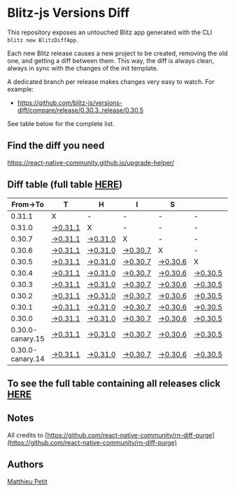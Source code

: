 # Blitz-js Versions Diff

This repository exposes an untouched Blitz app generated with the CLI 
`blitz new BlitzDiffApp`.

Each new Blitz release causes a new project to be created, removing the old one, and getting a diff between them. This way, the diff is always clean, always in sync with the changes of the init template.

A dedicated branch per release makes changes very easy
to watch. For example:

* https://github.com/blitz-js/versions-diff/compare/release/0.30.3..release/0.30.5

See table below for the complete list.

## Find the diff you need
https://react-native-community.github.io/upgrade-helper/

## Diff table (full table [HERE](https://react-native-community.github.io/versions-diff-purge/))

| From->To         | T                                                                                                      | H                                                                                                      | I                                                                                                      | S                                                                                                      |                                                                                                        | I                                                                                                      | S                                                                                                      |                                                                                                        | C                                                                                                      | O                                                                                                      | O                                                                                                                          | L   |
| ---------------- | ------------------------------------------------------------------------------------------------------ | ------------------------------------------------------------------------------------------------------ | ------------------------------------------------------------------------------------------------------ | ------------------------------------------------------------------------------------------------------ | ------------------------------------------------------------------------------------------------------ | ------------------------------------------------------------------------------------------------------ | ------------------------------------------------------------------------------------------------------ | ------------------------------------------------------------------------------------------------------ | ------------------------------------------------------------------------------------------------------ | ------------------------------------------------------------------------------------------------------ | -------------------------------------------------------------------------------------------------------------------------- | --- |
| 0.31.1           | X                                                                                                      | -                                                                                                      | -                                                                                                      | -                                                                                                      | -                                                                                                      | -                                                                                                      | -                                                                                                      | -                                                                                                      | -                                                                                                      | -                                                                                                      | -                                                                                                                          | -   |
| 0.31.0           | [->0.31.1](https://github.com/blitz-js/versions-diff/compare/release/0.31.0..release/0.31.1)           | X                                                                                                      | -                                                                                                      | -                                                                                                      | -                                                                                                      | -                                                                                                      | -                                                                                                      | -                                                                                                      | -                                                                                                      | -                                                                                                      | -                                                                                                                          | -   |
| 0.30.7           | [->0.31.1](https://github.com/blitz-js/versions-diff/compare/release/0.30.7..release/0.31.1)           | [->0.31.0](https://github.com/blitz-js/versions-diff/compare/release/0.30.7..release/0.31.0)           | X                                                                                                      | -                                                                                                      | -                                                                                                      | -                                                                                                      | -                                                                                                      | -                                                                                                      | -                                                                                                      | -                                                                                                      | -                                                                                                                          | -   |
| 0.30.6           | [->0.31.1](https://github.com/blitz-js/versions-diff/compare/release/0.30.6..release/0.31.1)           | [->0.31.0](https://github.com/blitz-js/versions-diff/compare/release/0.30.6..release/0.31.0)           | [->0.30.7](https://github.com/blitz-js/versions-diff/compare/release/0.30.6..release/0.30.7)           | X                                                                                                      | -                                                                                                      | -                                                                                                      | -                                                                                                      | -                                                                                                      | -                                                                                                      | -                                                                                                      | -                                                                                                                          | -   |
| 0.30.5           | [->0.31.1](https://github.com/blitz-js/versions-diff/compare/release/0.30.5..release/0.31.1)           | [->0.31.0](https://github.com/blitz-js/versions-diff/compare/release/0.30.5..release/0.31.0)           | [->0.30.7](https://github.com/blitz-js/versions-diff/compare/release/0.30.5..release/0.30.7)           | [->0.30.6](https://github.com/blitz-js/versions-diff/compare/release/0.30.5..release/0.30.6)           | X                                                                                                      | -                                                                                                      | -                                                                                                      | -                                                                                                      | -                                                                                                      | -                                                                                                      | -                                                                                                                          | -   |
| 0.30.4           | [->0.31.1](https://github.com/blitz-js/versions-diff/compare/release/0.30.4..release/0.31.1)           | [->0.31.0](https://github.com/blitz-js/versions-diff/compare/release/0.30.4..release/0.31.0)           | [->0.30.7](https://github.com/blitz-js/versions-diff/compare/release/0.30.4..release/0.30.7)           | [->0.30.6](https://github.com/blitz-js/versions-diff/compare/release/0.30.4..release/0.30.6)           | [->0.30.5](https://github.com/blitz-js/versions-diff/compare/release/0.30.4..release/0.30.5)           | X                                                                                                      | -                                                                                                      | -                                                                                                      | -                                                                                                      | -                                                                                                      | -                                                                                                                          | -   |
| 0.30.3           | [->0.31.1](https://github.com/blitz-js/versions-diff/compare/release/0.30.3..release/0.31.1)           | [->0.31.0](https://github.com/blitz-js/versions-diff/compare/release/0.30.3..release/0.31.0)           | [->0.30.7](https://github.com/blitz-js/versions-diff/compare/release/0.30.3..release/0.30.7)           | [->0.30.6](https://github.com/blitz-js/versions-diff/compare/release/0.30.3..release/0.30.6)           | [->0.30.5](https://github.com/blitz-js/versions-diff/compare/release/0.30.3..release/0.30.5)           | [->0.30.4](https://github.com/blitz-js/versions-diff/compare/release/0.30.3..release/0.30.4)           | X                                                                                                      | -                                                                                                      | -                                                                                                      | -                                                                                                      | -                                                                                                                          | -   |
| 0.30.2           | [->0.31.1](https://github.com/blitz-js/versions-diff/compare/release/0.30.2..release/0.31.1)           | [->0.31.0](https://github.com/blitz-js/versions-diff/compare/release/0.30.2..release/0.31.0)           | [->0.30.7](https://github.com/blitz-js/versions-diff/compare/release/0.30.2..release/0.30.7)           | [->0.30.6](https://github.com/blitz-js/versions-diff/compare/release/0.30.2..release/0.30.6)           | [->0.30.5](https://github.com/blitz-js/versions-diff/compare/release/0.30.2..release/0.30.5)           | [->0.30.4](https://github.com/blitz-js/versions-diff/compare/release/0.30.2..release/0.30.4)           | [->0.30.3](https://github.com/blitz-js/versions-diff/compare/release/0.30.2..release/0.30.3)           | X                                                                                                      | -                                                                                                      | -                                                                                                      | -                                                                                                                          | -   |
| 0.30.1           | [->0.31.1](https://github.com/blitz-js/versions-diff/compare/release/0.30.1..release/0.31.1)           | [->0.31.0](https://github.com/blitz-js/versions-diff/compare/release/0.30.1..release/0.31.0)           | [->0.30.7](https://github.com/blitz-js/versions-diff/compare/release/0.30.1..release/0.30.7)           | [->0.30.6](https://github.com/blitz-js/versions-diff/compare/release/0.30.1..release/0.30.6)           | [->0.30.5](https://github.com/blitz-js/versions-diff/compare/release/0.30.1..release/0.30.5)           | [->0.30.4](https://github.com/blitz-js/versions-diff/compare/release/0.30.1..release/0.30.4)           | [->0.30.3](https://github.com/blitz-js/versions-diff/compare/release/0.30.1..release/0.30.3)           | [->0.30.2](https://github.com/blitz-js/versions-diff/compare/release/0.30.1..release/0.30.2)           | X                                                                                                      | -                                                                                                      | -                                                                                                                          | -   |
| 0.30.0           | [->0.31.1](https://github.com/blitz-js/versions-diff/compare/release/0.30.0..release/0.31.1)           | [->0.31.0](https://github.com/blitz-js/versions-diff/compare/release/0.30.0..release/0.31.0)           | [->0.30.7](https://github.com/blitz-js/versions-diff/compare/release/0.30.0..release/0.30.7)           | [->0.30.6](https://github.com/blitz-js/versions-diff/compare/release/0.30.0..release/0.30.6)           | [->0.30.5](https://github.com/blitz-js/versions-diff/compare/release/0.30.0..release/0.30.5)           | [->0.30.4](https://github.com/blitz-js/versions-diff/compare/release/0.30.0..release/0.30.4)           | [->0.30.3](https://github.com/blitz-js/versions-diff/compare/release/0.30.0..release/0.30.3)           | [->0.30.2](https://github.com/blitz-js/versions-diff/compare/release/0.30.0..release/0.30.2)           | [->0.30.1](https://github.com/blitz-js/versions-diff/compare/release/0.30.0..release/0.30.1)           | X                                                                                                      | -                                                                                                                          | -   |
| 0.30.0-canary.15 | [->0.31.1](https://github.com/blitz-js/versions-diff/compare/release/0.30.0-canary.15..release/0.31.1) | [->0.31.0](https://github.com/blitz-js/versions-diff/compare/release/0.30.0-canary.15..release/0.31.0) | [->0.30.7](https://github.com/blitz-js/versions-diff/compare/release/0.30.0-canary.15..release/0.30.7) | [->0.30.6](https://github.com/blitz-js/versions-diff/compare/release/0.30.0-canary.15..release/0.30.6) | [->0.30.5](https://github.com/blitz-js/versions-diff/compare/release/0.30.0-canary.15..release/0.30.5) | [->0.30.4](https://github.com/blitz-js/versions-diff/compare/release/0.30.0-canary.15..release/0.30.4) | [->0.30.3](https://github.com/blitz-js/versions-diff/compare/release/0.30.0-canary.15..release/0.30.3) | [->0.30.2](https://github.com/blitz-js/versions-diff/compare/release/0.30.0-canary.15..release/0.30.2) | [->0.30.1](https://github.com/blitz-js/versions-diff/compare/release/0.30.0-canary.15..release/0.30.1) | [->0.30.0](https://github.com/blitz-js/versions-diff/compare/release/0.30.0-canary.15..release/0.30.0) | X                                                                                                                          | -   |
| 0.30.0-canary.14 | [->0.31.1](https://github.com/blitz-js/versions-diff/compare/release/0.30.0-canary.14..release/0.31.1) | [->0.31.0](https://github.com/blitz-js/versions-diff/compare/release/0.30.0-canary.14..release/0.31.0) | [->0.30.7](https://github.com/blitz-js/versions-diff/compare/release/0.30.0-canary.14..release/0.30.7) | [->0.30.6](https://github.com/blitz-js/versions-diff/compare/release/0.30.0-canary.14..release/0.30.6) | [->0.30.5](https://github.com/blitz-js/versions-diff/compare/release/0.30.0-canary.14..release/0.30.5) | [->0.30.4](https://github.com/blitz-js/versions-diff/compare/release/0.30.0-canary.14..release/0.30.4) | [->0.30.3](https://github.com/blitz-js/versions-diff/compare/release/0.30.0-canary.14..release/0.30.3) | [->0.30.2](https://github.com/blitz-js/versions-diff/compare/release/0.30.0-canary.14..release/0.30.2) | [->0.30.1](https://github.com/blitz-js/versions-diff/compare/release/0.30.0-canary.14..release/0.30.1) | [->0.30.0](https://github.com/blitz-js/versions-diff/compare/release/0.30.0-canary.14..release/0.30.0) | [->0.30.0-canary.15](https://github.com/blitz-js/versions-diff/compare/release/0.30.0-canary.14..release/0.30.0-canary.15) | X   |

## To see the full table containing all releases click [HERE](https://react-native-community.github.io/versions-diff-purge/)

## Notes
All credits to [https://github.com/react-native-community/rn-diff-purge](https://github.com/react-native-community/rn-diff-purge)

## Authors
[Matthieu Petit](https://github.com/matthieu994)